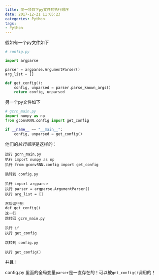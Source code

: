 ```yaml
---
title: 同一项目下py文件的执行顺序
date: 2017-12-21 11:05:23
categories: Python
tags:
- Python
---
```


假如有一个py文件如下

```python
# config.py

import argparse

parser = argparse.ArgumentParser()
arg_list = []

def get_config():
    config, unparsed = parser.parse_known_args()
    return config, unparsed
```

另一个py文件如下

```python
# gcrn_main.py
import numpy as np
from gconvRNN.config import get_config

if __name__ == "__main__":
    config, unparsed = get_config()
```

他们的*执行顺序*是这样的：

```
运行 gcrn_main.py
执行 import numpy as np
执行 from gconvRNN.config import get_config

跳转到 config.py

执行 import argparse
执行 parser = argparse.ArgumentParser()
执行 arg_list = []

然后运行到
def get_config()
这一行
跳转回 gcrn_main.py

执行 if
执行 get_config

跳转到 config.py

执行 get_config()
```

并且！

config.py 里面的全局变量```parser```是一直存在的！可以被```get_config()```调用的！
